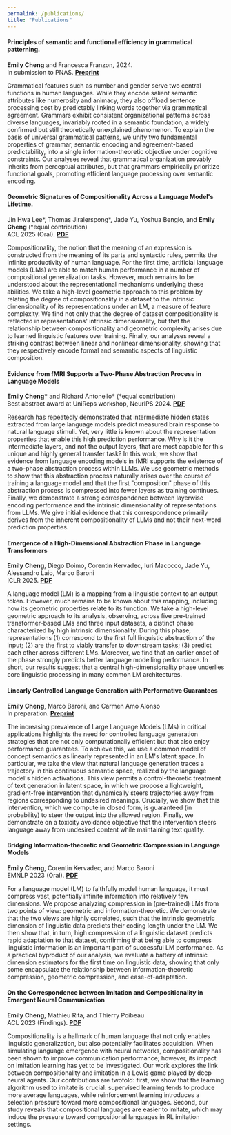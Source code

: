 ```yaml
---
permalink: /publications/
title: "Publications"
---
```


#### Principles of semantic and functional efficiency in grammatical patterning. 
__Emily Cheng__ and Francesca Franzon, 2024.\
In submission to PNAS. [__Preprint__](https://arxiv.org/abs/2410.15865)

Grammatical features such as number and gender serve two central functions in human languages. While they encode salient semantic attributes like numerosity and animacy, they also offload sentence processing cost by predictably linking words together via grammatical agreement. Grammars exhibit consistent organizational patterns across diverse languages, invariably rooted in a semantic foundation, a widely confirmed but still theoretically unexplained phenomenon. To explain the basis of universal grammatical patterns, we unify two fundamental properties of grammar, semantic encoding and agreement-based predictability, into a single information-theoretic objective under cognitive constraints. Our analyses reveal that grammatical organization provably inherits from perceptual attributes, but that grammars empirically prioritize functional goals, promoting efficient language processing over semantic encoding.

#### Geometric Signatures of Compositionality Across a Language Model's Lifetime. 
Jin Hwa Lee\*, Thomas Jiralerspong\*, Jade Yu, Yoshua Bengio, and __Emily Cheng__ (\*equal contribution) \
ACL 2025 (Oral). [__PDF__](https://arxiv.org/abs/2410.01444)

Compositionality, the notion that the meaning of an expression is constructed from the meaning of its parts and syntactic rules, permits the infinite productivity of human language. For the first time, artificial language models (LMs) are able to match human performance in a number of compositional generalization tasks. However, much remains to be understood about the representational mechanisms underlying these abilities. We take a high-level geometric approach to this problem by relating the degree of compositionality in a dataset to the intrinsic dimensionality of its representations under an LM, a measure of feature complexity. We find not only that the degree of dataset compositionality is reflected in representations' intrinsic dimensionality, but that the relationship between compositionality and geometric complexity arises due to learned linguistic features over training. Finally, our analyses reveal a striking contrast between linear and nonlinear dimensionality, showing that they respectively encode formal and semantic aspects of linguistic composition.

#### Evidence from fMRI Supports a Two-Phase Abstraction Process in Language Models
__Emily Cheng*__ and Richard Antonello* (*equal contribution) \
Best abstract award at UniReps workshop, NeurIPS 2024. [__PDF__](https://openreview.net/forum?id=VZipjFlBpl)

Research has repeatedly demonstrated that intermediate hidden states extracted from large language models predict measured brain response to natural language stimuli. Yet, very little is known about the representation properties that enable this high prediction performance. Why is it the intermediate layers, and not the output layers, that are most capable for this unique and highly general transfer task? In this work, we show that evidence from language encoding models in fMRI supports the existence of a two-phase abstraction process within LLMs. We use geometric methods to show that this abstraction process naturally arises over the course of training a language model and that the first "composition" phase of this abstraction process is compressed into fewer layers as training continues. Finally, we demonstrate a strong correspondence between layerwise encoding performance and the intrinsic dimensionality of representations from LLMs. We give initial evidence that this correspondence primarily derives from the inherent compositionality of LLMs and not their next-word prediction properties.

#### Emergence of a High-Dimensional Abstraction Phase in Language Transformers
__Emily Cheng__, Diego Doimo, Corentin Kervadec, Iuri Macocco, Jade Yu, Alessandro Laio, Marco Baroni \
ICLR 2025. [__PDF__](https://arxiv.org/abs/2405.15471v1)

A language model (LM) is a mapping from a linguistic context to an output token. However, much remains to be known about this mapping, including how its geometric properties relate to its function. We take a high-level geometric approach to its analysis, observing, across five pre-trained transformer-based LMs and three input datasets, a distinct phase characterized by high intrinsic dimensionality. During this phase, representations (1) correspond to the first full linguistic abstraction of the input; (2) are the first to viably transfer to downstream tasks; (3) predict each other across different LMs. Moreover, we find that an earlier onset of the phase strongly predicts better language modelling performance. In short, our results suggest that a central high-dimensionality phase underlies core linguistic processing in many common LM architectures.

#### Linearly Controlled Language Generation with Performative Guarantees
__Emily Cheng__, Marco Baroni, and Carmen Amo Alonso \
In preparation. [__Preprint__](https://arxiv.org/abs/2405.15454)

The increasing prevalence of Large Language Models (LMs) in critical applications highlights the need for controlled language generation strategies that are not only computationally efficient but that also enjoy performance guarantees. To achieve this, we use a common model of concept semantics as linearly represented in an LM's latent space. In particular, we take the view that natural language generation traces a trajectory in this continuous semantic space, realized by the language model's hidden activations. This view permits a control-theoretic treatment of text generation in latent space, in which we propose a lightweight, gradient-free intervention that dynamically steers trajectories away from regions corresponding to undesired meanings. Crucially, we show that this intervention, which we compute in closed form, is guaranteed (in probability) to steer the output into the allowed region. Finally, we demonstrate on a toxicity avoidance objective that the intervention steers language away from undesired content while maintaining text quality.

#### Bridging Information-theoretic and Geometric Compression in Language Models
__Emily Cheng__, Corentin Kervadec, and Marco Baroni \
EMNLP 2023 (Oral). [__PDF__](https://aclanthology.org/2023.emnlp-main.762/)

For a language model (LM) to faithfully model human language, it must compress vast, potentially infinite information into relatively few dimensions. We propose analyzing compression in (pre-trained) LMs from two points of view: geometric and information-theoretic. We demonstrate that the two views are highly correlated, such that the intrinsic geometric dimension of linguistic data predicts their coding length under the LM. We then show that, in turn, high compression of a linguistic dataset predicts rapid adaptation to that dataset, confirming that being able to compress linguistic information is an important part of successful LM performance. As a practical byproduct of our analysis, we evaluate a battery of intrinsic dimension estimators for the first time on linguistic data, showing that only some encapsulate the relationship between information-theoretic compression, geometric compression, and ease-of-adaptation.

#### On the Correspondence between Imitation and Compositionality in Emergent Neural Communication
__Emily Cheng__, Mathieu Rita, and Thierry Poibeau \
ACL 2023 (Findings). [__PDF__](https://aclanthology.org/2023.findings-acl.787/)

Compositionality is a hallmark of human language that not only enables linguistic generalization, but also potentially facilitates acquisition. When simulating language emergence with neural networks, compositionality has been shown to improve communication performance; however, its impact on imitation learning has yet to be investigated. Our work explores the link between compositionality and imitation in a Lewis game played by deep neural agents. Our contributions are twofold: first, we show that the learning algorithm used to imitate is crucial: supervised learning tends to produce more average languages, while reinforcement learning introduces a selection pressure toward more compositional languages. Second, our study reveals that compositional languages are easier to imitate, which may induce the pressure toward compositional languages in RL imitation settings.
